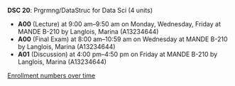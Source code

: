 **DSC 20**: Prgrmng/DataStruc for Data Sci (4 units)

- **A00** (Lecture) at 9:00 am–9:50 am on Monday, Wednesday, Friday at MANDE B-210 by Langlois, Marina (A13234644)
- **A00** (Final Exam) at 8:00 am–10:59 am on Wednesday at MANDE B-210 by Langlois, Marina (A13234644)
- **A01** (Discussion) at 4:00 pm–4:50 pm on Friday at MANDE B-210 by Langlois, Marina (A13234644)

[Enrollment numbers over time](./DSC20.tsv)
